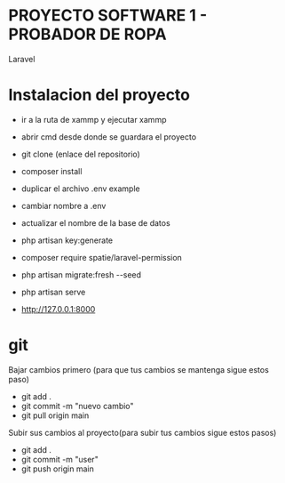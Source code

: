 # PROYECTO SOFTWARE 1 - PROBADOR DE ROPA
Laravel

# Instalacion del proyecto

-   ir a la ruta de xammp y ejecutar xammp
-   abrir cmd desde donde se guardara el proyecto
-   git clone (enlace del repositorio)
-   composer install
-   duplicar el archivo .env example
-   cambiar nombre a .env
-   actualizar el nombre de la base de datos
-   php artisan key:generate

-   composer require spatie/laravel-permission
-   php artisan migrate:fresh --seed
-   php artisan serve
-   http://127.0.0.1:8000

# git

Bajar cambios primero (para que tus cambios se mantenga sigue estos paso)

-   git add .
-   git commit -m "nuevo cambio"
-   git pull origin main

Subir sus cambios al proyecto(para subir tus cambios sigue estos pasos)

-   git add .
-   git commit -m "user"
-   git push origin main

